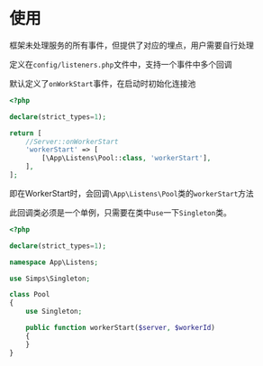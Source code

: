 # 使用

框架未处理服务的所有事件，但提供了对应的埋点，用户需要自行处理

定义在`config/listeners.php`文件中，支持一个事件中多个回调

默认定义了`onWorkStart`事件，在启动时初始化连接池

```php
<?php

declare(strict_types=1);

return [
    //Server::onWorkerStart
    'workerStart' => [
        [\App\Listens\Pool::class, 'workerStart'],
    ],
];
```

即在WorkerStart时，会回调`\App\Listens\Pool`类的`workerStart`方法

此回调类必须是一个单例，只需要在类中`use`一下`Singleton`类。

```php
<?php

declare(strict_types=1);

namespace App\Listens;

use Simps\Singleton;

class Pool
{
    use Singleton;

    public function workerStart($server, $workerId)
    {
    }
}
```

